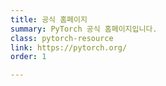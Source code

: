 ```yaml
---
title: 공식 홈페이지
summary: PyTorch 공식 홈페이지입니다.
class: pytorch-resource
link: https://pytorch.org/
order: 1

---
```

